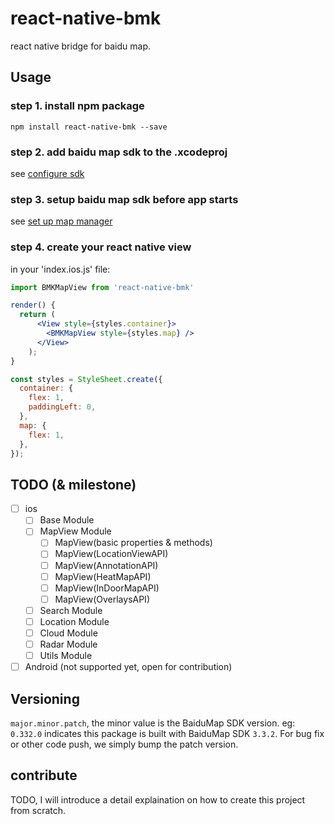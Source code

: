 # react-native-bmk

react native bridge for baidu map.

## Usage

### step 1. install npm package

```
npm install react-native-bmk --save
```
### step 2. add baidu map sdk to the .xcodeproj

see [configure sdk](http://lbsyun.baidu.com/index.php?title=iossdk/guide/buildproject)

### step 3. setup baidu map sdk before app starts

see [set up map manager](http://lbsyun.baidu.com/index.php?title=iossdk/guide/hellobaidumap)

### step 4. create your react native view
in your 'index.ios.js' file:
```jsx
import BMKMapView from 'react-native-bmk'

render() {
  return (
      <View style={styles.container}>
        <BMKMapView style={styles.map} />
      </View>
    );
}

const styles = StyleSheet.create({
  container: {
    flex: 1,
    paddingLeft: 0,
  },
  map: {
    flex: 1,
  },
});
```

## TODO (& milestone)

- [ ] ios
  - [ ] Base Module
  - [ ] MapView Module
    - [ ] MapView(basic properties & methods)
    - [ ] MapView(LocationViewAPI)
    - [ ] MapView(AnnotationAPI)
    - [ ] MapView(HeatMapAPI)
    - [ ] MapView(InDoorMapAPI)
    - [ ] MapView(OverlaysAPI)
  - [ ] Search Module
  - [ ] Location Module
  - [ ] Cloud Module
  - [ ] Radar Module
  - [ ] Utils Module
- [ ] Android (not supported yet, open for contribution)

## Versioning

`major.minor.patch`, the minor value is the BaiduMap SDK version.
eg: `0.332.0` indicates this package is built with BaiduMap SDK `3.3.2`.
For bug fix or other code push, we simply bump the patch version.

## contribute

TODO, I will introduce a detail explaination on how to create this project from scratch.
